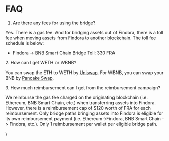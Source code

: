 # FAQ

1. Are there any fees for using the bridge?

Yes. There is a gas fee. And for bridging assets out of Findora, there is a toll fee when moving assets from Findora to another blockchain. The toll fee schedule is below:

* Findora -> BNB Smart Chain Bridge Toll: 330 FRA

2\. How can I get WETH or WBNB?

You can swap the ETH to WETH by [Uniswap](https://app.uniswap.org/#/swap). For WBNB, you can swap your BNB by [Pancake Swap](https://pancakeswap.finance/swap).

3\. How much reimbursement can I get from the reimbursement campaign?

We reimburse the gas fee charged on the originating blockchain (i.e. Ethereum, BNB Smart Chain, etc.) when transferring assets into Findora. However, there is a reimbursement cap of $120 worth of FRA for each reimbursement. Only bridge paths bringing assets into Findora is eligible for its own reimbursement payment (i.e. Ethereum->Findora, BNB Smart Chain -> Findora, etc.). Only 1 reimbursement per wallet per eligible bridge path.

\
